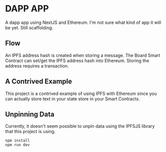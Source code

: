 # DAPP APP
A dapp app using NextJS and Ethereum. I'm not sure what kind of app it will be yet. Still scaffolding.

## Flow
An IPFS address hash is created when storing a message. The Board Smart Contract can set/get the IPFS address hash into Ethereum. Storing the address requires a transaction.

## A Contrived Example
This project is a contrived example of using IPFS with Ethereum since you can actually store text in your state store in your Smart Contracts.

## Unpinning Data
Currently, it doesn't seem possible to unpin data using the IPFSJS library that this project is using.

```
npm install
npm run dev
```